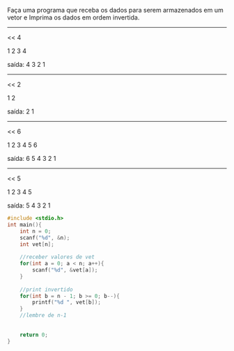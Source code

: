 Faça uma programa que receba os dados para serem armazenados em um vetor e Imprima os dados em ordem invertida.

---
<<
4

1 2 3 4

saída: 4 3 2 1

---
<<
2

1 2

saída: 2 1

---

<<
6

1 2 3 4 5 6

saída: 6 5 4 3 2 1

---
<<
5

1 2 3 4 5

saída: 5 4 3 2 1


```c
#include <stdio.h>
int main(){
    int n = 0;
    scanf("%d", &n);
    int vet[n];
    
    //receber valores de vet
    for(int a = 0; a < n; a++){
        scanf("%d", &vet[a]);
    }
    
    //print invertido
    for(int b = n - 1; b >= 0; b--){
        printf("%d ", vet[b]);
    }
    //lembre de n-1
    
    
    return 0;
}
```
